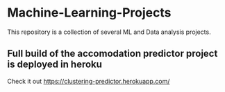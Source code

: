 # Machine-Learning-Projects
This repository is a collection of several ML and Data analysis projects.
## Full build of the accomodation predictor project is deployed in heroku
Check it out
https://clustering-predictor.herokuapp.com/
